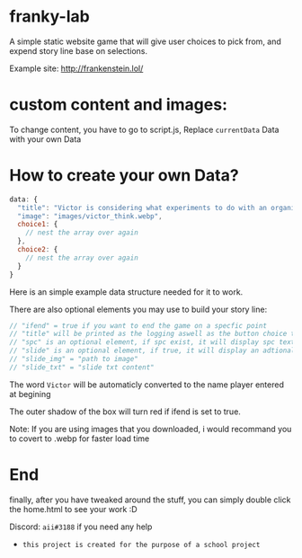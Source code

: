 # franky-lab
A simple static website game that will give user choices to pick from, and expend story line base on selections.

Example site: http://frankenstein.lol/

# custom content and images:

To change content, you have to go to script.js, Replace `currentData` Data with your own Data

# How to create your own Data?
```js
data: {
  "title": "Victor is considering what experiments to do with an organism:",
  "image": "images/victor_think.webp",
  choice1: {
    // nest the array over again
  },
  choice2: {
    // nest the array over again
  }
}
```
Here is an simple example data structure needed for it to work.

There are also optional elements you may use to build your story line:

```js
// "ifend" = true if you want to end the game on a specfic point
// "title" will be printed as the logging aswell as the button choice text 
// "spc" is an optional element, if spc exist, it will display spc text on top instead of displaying "title" text, "spc" does not affact button text
// "slide" is an optional element, if true, it will display an adtional image/text in the middle
// "slide_img" = "path to image" 
// "slide_txt" = "slide txt content"
```
The word `Victor` will be automaticly converted to the name player entered at begining

The outer shadow of the box will turn red if ifend is set to true.

Note: If you are using images that you downloaded, i would recommand you to covert to .webp for faster load time

# End

finally, after you have tweaked around the stuff, you can simply double click the home.html to see your work :D


Discord: `aii#3188` if you need any help
- `this project is created for the purpose of a school project`
